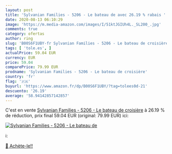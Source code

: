 ```yaml
---
layout: post
title: 'Sylvanian Families - 5206 - Le bateau de avec 26.19 % rabais '
date: 2020-08-13 06:10:29
image: 'https://m.media-amazon.com/images/I/51ktJGIUh4L._SL200_.jpg'
comments: true
category: ofertas
author: ring
slug: 'B00S6F1UBY-fr Sylvanian Families - 5206 - Le bateau de croisière'
tags: [ 'tole.es', ]
actualPrice: 59.04 EUR
currency: EUR
price: 59.04
comparePrice: 79.99 EUR
prodname: 'Sylvanian Families - 5206 - Le bateau de croisière'
country: 'fr'
flag: '🇫🇷'
buyurl: 'https://www.amazon.fr/dp/B00S6F1UBY/?tag=tolees0d-21'
descuento: '26.19'
average: '58.94142857142857'
---
```


C'est en vente [Sylvanian Families - 5206 - Le bateau de croisière](https://www.amazon.fr/dp/B00S6F1UBY/?tag=tolees0d-21)  à  26.19 % de réduction, prix final  59.04 EUR (original: 79.99 EUR) ici:

[![Sylvanian Families - 5206 - Le bateau de](https://m.media-amazon.com/images/I/51ktJGIUh4L._SL200_.jpg)](https://www.amazon.fr/dp/B00S6F1UBY/?tag=tolees0d-21)

ℹ️:


[🛒 Achète-le!!](https://www.amazon.fr/dp/B00S6F1UBY/?tag=tolees0d-21)
